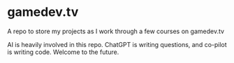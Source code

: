 # gamedev.tv

A repo to store my projects as I work through a few courses on gamedev.tv

AI is heavily involved in this repo. ChatGPT is writing questions, and co-pilot is writing code. Welcome to the future.
